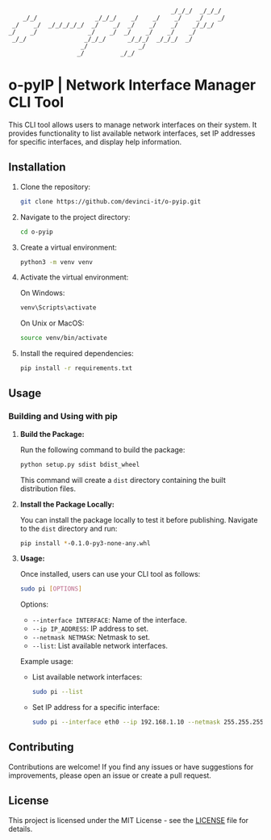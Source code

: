 ```text
                                             _/_/_/  _/_/_/    
    _/_/                _/_/_/    _/    _/    _/    _/    _/   
 _/    _/  _/_/_/_/_/  _/    _/  _/    _/    _/    _/_/_/      
_/    _/              _/    _/  _/    _/    _/    _/           
 _/_/                _/_/_/      _/_/_/  _/_/_/  _/            
                    _/              _/                         
                   _/          _/_/                            
```
# o-pyIP | Network Interface Manager CLI Tool

This CLI tool allows users to manage network interfaces on their system. It provides functionality to list available network interfaces, set IP addresses for specific interfaces, and display help information.

## Installation

1. Clone the repository:

    ```bash
    git clone https://github.com/devinci-it/o-pyip.git
    ```

2. Navigate to the project directory:

    ```bash
    cd o-pyip
    ```

3. Create a virtual environment:

    ```bash
    python3 -m venv venv
    ```

4. Activate the virtual environment:

    On Windows:
    ```bash
    venv\Scripts\activate
    ```

    On Unix or MacOS:
    ```bash
    source venv/bin/activate
    ```

5. Install the required dependencies:

    ```bash
    pip install -r requirements.txt
    ```
## Usage

### Building and Using with pip

1. **Build the Package:**

    Run the following command to build the package:

    ```bash
    python setup.py sdist bdist_wheel
    ```

    This command will create a `dist` directory containing the built distribution files.

2. **Install the Package Locally:**

    You can install the package locally to test it before publishing. Navigate to the `dist` directory and run:

    ```bash
    pip install *-0.1.0-py3-none-any.whl
    ```

3. **Usage:**

    Once installed, users can use your CLI tool as follows:

    ```bash
    sudo pi [OPTIONS]
    ```

    Options:

    - `--interface INTERFACE`: Name of the interface.
    - `--ip IP_ADDRESS`: IP address to set.
    - `--netmask NETMASK`: Netmask to set.
    - `--list`: List available network interfaces.

    Example usage:

    - List available network interfaces:

        ```bash
        sudo pi --list
        ```

    - Set IP address for a specific interface:

        ```bash
        sudo pi --interface eth0 --ip 192.168.1.10 --netmask 255.255.255.0
        ```

## Contributing

Contributions are welcome! If you find any issues or have suggestions for improvements, please open an issue or create a pull request.

## License

This project is licensed under the MIT License - see the [LICENSE](LICENSE) file for details.
